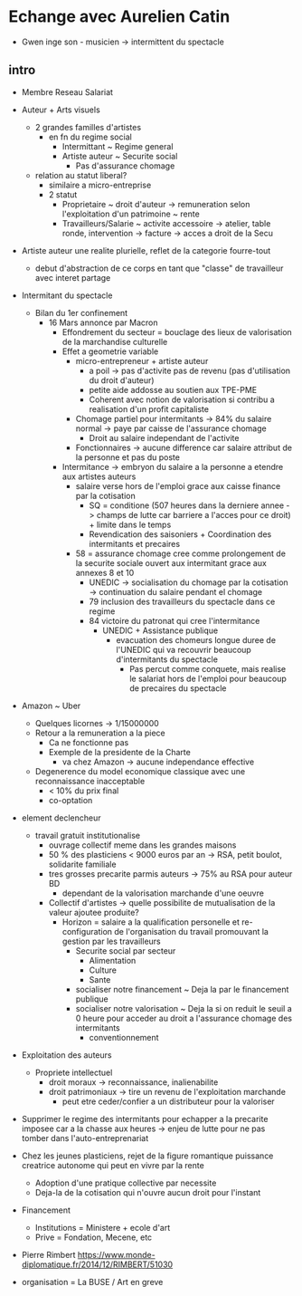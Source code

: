 # Echange avec Aurelien Catin
- Gwen inge son - musicien -> intermittent du spectacle
## intro
- Membre Reseau Salariat
- Auteur + Arts visuels 
    -  2 grandes familles d'artistes
        - en fn du regime social
            - Intermittant ~ Regime general
            - Artiste auteur ~ Securite social
                - Pas d'assurance chomage
    - relation au statut liberal?
        - similaire a micro-entreprise
        - 2 statut
            - Proprietaire ~ droit d'auteur -> remuneration selon l'exploitation d'un patrimoine ~ rente
            - Travailleurs/Salarie ~ activite accessoire -> atelier, table ronde, intervention -> facture -> acces a droit de la Secu
- Artiste auteur une realite plurielle, reflet de la categorie fourre-tout
    - debut d'abstraction de ce corps en tant que "classe" de travailleur avec interet partage
- Intermitant du spectacle
    - Bilan du 1er confinement
        - 16 Mars annonce par Macron
            - Effondrement du secteur = bouclage des lieux de valorisation de la marchandise culturelle
            - Effet a geometrie variable
                - micro-entrepreneur + artiste auteur
                    - a poil -> pas d'activite pas de revenu (pas d'utilisation du droit d'auteur)
                    - petite aide addosse au soutien aux TPE-PME
                    - Coherent avec notion de valorisation si contribu a realisation d'un profit capitaliste
                - Chomage partiel pour intermitants -> 84% du salaire normal -> paye par caisse de l'assurance chomage
                    - Droit au salaire independant de l'activite
                - Fonctionnaires -> aucune difference car salaire attribut de la personne et pas du poste
            - Intermitance -> embryon du salaire a la personne a etendre aux artistes auteurs
                - salaire verse hors de l'emploi grace aux caisse finance par la cotisation
                    - SQ = conditione (507 heures dans la derniere annee -> champs de lutte car barriere a l'acces pour ce droit) + limite dans le temps
                    - Revendication des saisoniers + Coordination des intermitants et precaires
                - 58 = assurance chomage cree comme prolongement de la securite sociale ouvert aux intermitant grace aux annexes 8 et 10 
                    - UNEDIC -> socialisation du chomage par la cotisation -> continuation du salaire pendant el chomage
                    - 79 inclusion des travailleurs du spectacle dans ce regime
                    - 84 victoire du patronat qui cree l'intermitance
                        - UNEDIC + Assistance publique
                            - evacuation des chomeurs longue duree de l'UNEDIC qui va recouvrir beaucoup d'intermitants du spectacle
                                - Pas percut comme conquete, mais realise le salariat hors de l'emploi pour beaucoup de precaires du spectacle
- Amazon ~ Uber
    - Quelques licornes -> 1/15000000
    - Retour a la remuneration a la piece
        - Ca ne fonctionne pas 
        - Exemple de la presidente de la Charte
            - va chez Amazon -> aucune independance effective
    - Degenerence du model economique classique avec une reconnaissance inacceptable
        - < 10% du prix final
        - co-optation
- element declencheur
    - travail gratuit institutionalise
        - ouvrage collectif meme dans les grandes maisons
        - 50 % des plasticiens < 9000 euros par an -> RSA, petit boulot, solidarite familiale
        - tres grosses precarite parmis auteurs -> 75% au RSA pour auteur BD
            - dependant de la valorisation marchande d'une oeuvre
        - Collectif d'artistes -> quelle possibilite de mutualisation de la valeur ajoutee produite?
            - Horizon = salaire a la qualification personelle et re-configuration de l'organisation du travail promouvant la gestion par les travailleurs
                - Securite social par secteur
                    - Alimentation
                    - Culture
                    - Sante
                - socialiser notre financement ~ Deja la par le financement publique
                - socialiser notre valorisation ~ Deja la si on reduit le seuil a 0 heure pour acceder au droit a l'assurance chomage des intermitants
                    - conventionnement

- Exploitation des auteurs
    - Propriete intellectuel
        - droit moraux -> reconnaissance, inalienabilite
        - droit patrimoniaux -> tire un revenu de l'exploitation marchande
            - peut etre ceder/confier a un distributeur pour la valoriser

- Supprimer le regime des intermitants pour echapper a la precarite imposee car a la chasse aux heures -> enjeu de lutte pour ne pas tomber dans l'auto-entreprenariat
- Chez les jeunes plasticiens, rejet de la figure romantique puissance creatrice autonome qui peut en vivre par la rente 
    - Adoption d'une pratique collective par necessite
    - Deja-la de la cotisation qui n'ouvre aucun droit pour l'instant
- Financement
    - Institutions = Ministere + ecole d'art
    - Prive = Fondation, Mecene, etc
- Pierre Rimbert https://www.monde-diplomatique.fr/2014/12/RIMBERT/51030
- organisation = La BUSE / Art en greve
